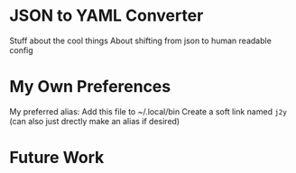 # JSON to YAML Converter
Stuff about the cool things
About shifting from json to human readable config

# My Own Preferences
My preferred alias:
Add this file to ~/.local/bin
Create a soft link named `j2y`
(can also just drectly make an alias if desired)

# Future Work
